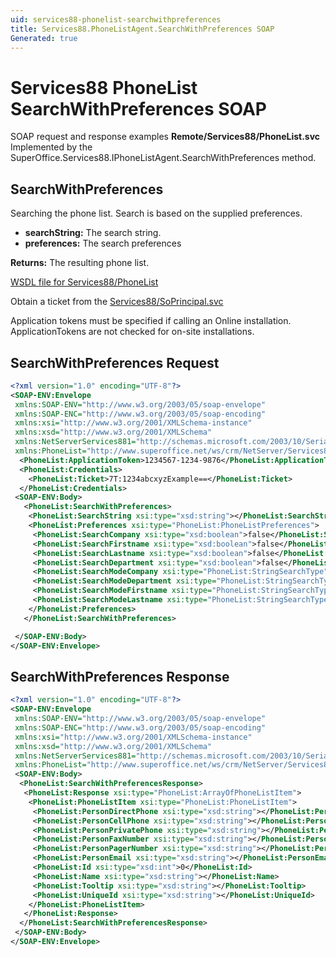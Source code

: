 ```yaml
---
uid: services88-phonelist-searchwithpreferences
title: Services88.PhoneListAgent.SearchWithPreferences SOAP
Generated: true
---
```


# Services88 PhoneList SearchWithPreferences SOAP

SOAP request and response examples **Remote/Services88/PhoneList.svc**
Implemented by the <see cref="M:SuperOffice.Services88.IPhoneListAgent.SearchWithPreferences">SuperOffice.Services88.IPhoneListAgent.SearchWithPreferences</see> method.

## SearchWithPreferences

Searching the phone list. Search is based on the supplied preferences.

* **searchString:** The search string.
* **preferences:** The search preferences

**Returns:** The resulting phone list.


[WSDL file for Services88/PhoneList](../Services88-PhoneList.md)

Obtain a ticket from the [Services88/SoPrincipal.svc](../SoPrincipal/index.md)

Application tokens must be specified if calling an Online installation. ApplicationTokens are not checked for on-site installations.

## SearchWithPreferences Request

```xml
<?xml version="1.0" encoding="UTF-8"?>
<SOAP-ENV:Envelope
 xmlns:SOAP-ENV="http://www.w3.org/2003/05/soap-envelope"
 xmlns:SOAP-ENC="http://www.w3.org/2003/05/soap-encoding"
 xmlns:xsi="http://www.w3.org/2001/XMLSchema-instance"
 xmlns:xsd="http://www.w3.org/2001/XMLSchema"
 xmlns:NetServerServices881="http://schemas.microsoft.com/2003/10/Serialization/"
 xmlns:PhoneList="http://www.superoffice.net/ws/crm/NetServer/Services88">
  <PhoneList:ApplicationToken>1234567-1234-9876</PhoneList:ApplicationToken>
  <PhoneList:Credentials>
    <PhoneList:Ticket>7T:1234abcxyzExample==</PhoneList:Ticket>
  </PhoneList:Credentials>
 <SOAP-ENV:Body>
   <PhoneList:SearchWithPreferences>
    <PhoneList:SearchString xsi:type="xsd:string"></PhoneList:SearchString>
    <PhoneList:Preferences xsi:type="PhoneList:PhoneListPreferences">
     <PhoneList:SearchCompany xsi:type="xsd:boolean">false</PhoneList:SearchCompany>
     <PhoneList:SearchFirstname xsi:type="xsd:boolean">false</PhoneList:SearchFirstname>
     <PhoneList:SearchLastname xsi:type="xsd:boolean">false</PhoneList:SearchLastname>
     <PhoneList:SearchDepartment xsi:type="xsd:boolean">false</PhoneList:SearchDepartment>
     <PhoneList:SearchModeCompany xsi:type="PhoneList:StringSearchType">Exact</PhoneList:SearchModeCompany>
     <PhoneList:SearchModeDepartment xsi:type="PhoneList:StringSearchType">Exact</PhoneList:SearchModeDepartment>
     <PhoneList:SearchModeFirstname xsi:type="PhoneList:StringSearchType">Exact</PhoneList:SearchModeFirstname>
     <PhoneList:SearchModeLastname xsi:type="PhoneList:StringSearchType">Exact</PhoneList:SearchModeLastname>
    </PhoneList:Preferences>
   </PhoneList:SearchWithPreferences>

 </SOAP-ENV:Body>
</SOAP-ENV:Envelope>

```


## SearchWithPreferences Response

```xml
<?xml version="1.0" encoding="UTF-8"?>
<SOAP-ENV:Envelope
 xmlns:SOAP-ENV="http://www.w3.org/2003/05/soap-envelope"
 xmlns:SOAP-ENC="http://www.w3.org/2003/05/soap-encoding"
 xmlns:xsi="http://www.w3.org/2001/XMLSchema-instance"
 xmlns:xsd="http://www.w3.org/2001/XMLSchema"
 xmlns:NetServerServices881="http://schemas.microsoft.com/2003/10/Serialization/"
 xmlns:PhoneList="http://www.superoffice.net/ws/crm/NetServer/Services88">
 <SOAP-ENV:Body>
  <PhoneList:SearchWithPreferencesResponse>
   <PhoneList:Response xsi:type="PhoneList:ArrayOfPhoneListItem">
    <PhoneList:PhoneListItem xsi:type="PhoneList:PhoneListItem">
     <PhoneList:PersonDirectPhone xsi:type="xsd:string"></PhoneList:PersonDirectPhone>
     <PhoneList:PersonCellPhone xsi:type="xsd:string"></PhoneList:PersonCellPhone>
     <PhoneList:PersonPrivatePhone xsi:type="xsd:string"></PhoneList:PersonPrivatePhone>
     <PhoneList:PersonFaxNumber xsi:type="xsd:string"></PhoneList:PersonFaxNumber>
     <PhoneList:PersonPagerNumber xsi:type="xsd:string"></PhoneList:PersonPagerNumber>
     <PhoneList:PersonEmail xsi:type="xsd:string"></PhoneList:PersonEmail>
     <PhoneList:Id xsi:type="xsd:int">0</PhoneList:Id>
     <PhoneList:Name xsi:type="xsd:string"></PhoneList:Name>
     <PhoneList:Tooltip xsi:type="xsd:string"></PhoneList:Tooltip>
     <PhoneList:UniqueId xsi:type="xsd:string"></PhoneList:UniqueId>
    </PhoneList:PhoneListItem>
   </PhoneList:Response>
  </PhoneList:SearchWithPreferencesResponse>
 </SOAP-ENV:Body>
</SOAP-ENV:Envelope>

```

